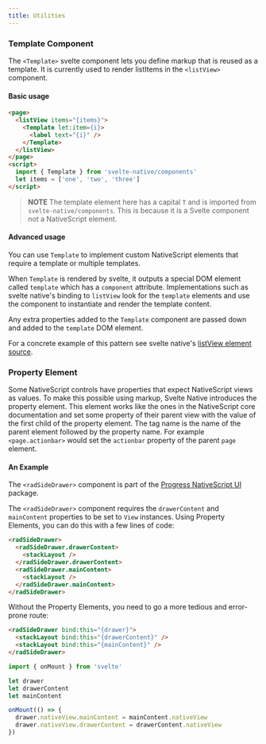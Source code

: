 ```yaml
---
title: Utilities
---
```


### Template Component

The `<Template>` svelte component lets you define markup that is reused as a template. It is currently used to render listItems in the `<listView>` component.

#### Basic usage

```html
<page>
  <listView items="{items}">
    <Template let:item={i}>
      <label text="{i}" />
    </Template>
  </listView>
</page>
<script>
  import { Template } from 'svelte-native/components'
  let items = ['one', 'two', 'three']
</script>
```

> **NOTE** The template element here has a capital `T` and is imported from `svelte-native/components`. This is because it is a Svelte component not a NativeScript element.

#### Advanced usage

You can use `Template` to implement custom NativeScript elements that require a template or multiple templates.

When `Template` is rendered by svelte, it outputs a special DOM element called `template` which has a `component` attribute. Implementations such as svelte native's binding to `listView` look for the `template` elements and use the component to instantiate and render the template content.

Any extra properties added to the `Template` component are passed down and added to the `template` DOM element.

For a concrete example of this pattern see svelte native's [listView element source](https://github.com/halfnelson/svelte-native/blob/master/src/dom/native/ListViewElement.ts#L50).

### Property Element

Some NativeScript controls have properties that expect NativeScript views as values. To make this possible using markup, Svelte Native introduces the property element. This element works like the ones in the NativeScript core documentation and set some property of their parent view with the value of the first child of the property element. The tag name is the name of the parent element followed by the property name. For example `<page.actionbar>` would set the `actionbar` property of the parent `page` element.

#### An Example

The `<radSideDrawer>` component is part of the [Progress NativeScript UI](https://docs.nativescript.org/ui/professional-ui-components/SideDrawer/getting-started) package.

The `<radSideDrawer>` component requires the `drawerContent` and `mainContent` properties to be set to `View` instances. Using Property Elements, you can do this with a few lines of code:

```html
<radSideDrawer>
  <radSideDrawer.drawerContent>
    <stackLayout />
  </radSideDrawer.drawerContent>
  <radSideDrawer.mainContent>
    <stackLayout />
  </radSideDrawer.mainContent>
</radSideDrawer>
```

Without the Property Elements, you need to go a more tedious and error-prone route:

```html
<radSideDrawer bind:this="{drawer}">
  <stackLayout bind:this="{drawerContent}" />
  <stackLayout bind:this="{mainContent}" />
</radSideDrawer>
```

```js
import { onMount } from 'svelte'

let drawer
let drawerContent
let mainContent

onMount(() => {
  drawer.nativeView.mainContent = mainContent.nativeView
  drawer.nativeView.drawerContent = drawerContent.nativeView
})
```